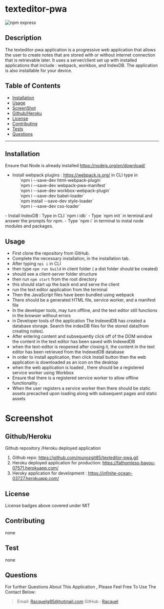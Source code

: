 # texteditor-pwa

![npm express](https://img.shields.io/npm/l/express)</br>

## Description

The texteditor-pwa application is a progressive web application that allows the user to create notes that are stored with or without
internet connection that is retrievable later. It uses a server/client set up with installed applications that include : webpack, workbox, and
IndexDB. The application is also installable for your device.

## Table of Contents

- [Installation](#Installation)
- [Usage](#Usage)
- [ScreenShot](#Screenshot)
- [Github/Heroku](#Github/Heroku)
- [License](#license)
- [Contributing](#Contributing)
- [Tests](#Tests)
- [Questions](#Questions)

---

## Installation

Ensure that Node is already installed https://nodejs.org/en/download/

- Install webpack plugins : https://webpack.js.org/
in CLI type in
  <ul>
<ol>`npm i --save-dev html-webpack-plugin` </ol>
<ol>`npm i --save-dev webpack-pwa-manifest`</ol>
<ol>`npm i --save-dev workbox-webpack-plugin` </ol>
<ol>`npm i --save-dev babel-loader` </ol>
<ol>`npm install --save-dev style-loader`</ol> 
<ol>`npm i --save-dev css-loader`</ol>
</ul>
- Install IndexDB : Type in CLI `npm i idb`
- Type `npm init` in terminal and answer the prompts for npm.
- Type `npm i` in terminal to instal node modules and packages.

## Usage

- First clone the repository from GitHub.
- Complete the necessary installation, in the installation tab.
- After typing `npi i` in CLI
- then type `npm run build` in client folder ( a dist folder should be created)
- should see a client-server folder structure
- then run `npm start` from the root directory
- this should start up the back end and serve the client
- run the text editor application from the terminal
- Then the JavaScript files have been bundled using webpack
- There should be a generated HTML file, service worker, and a manifest file
- In the developer tools, may turn offline, and the text editor still functions in the browser without errors
- in Developer tools of the application The IndexedDB has created a database storage. Search the indexDB files for the stored data(from creating notes).
- After entering content and subsequently click off of the DOM window
  the content in the text editor has been saved with IndexedDB
- when the text-editor is reopened after closing it, the content in the text editor
  has been retrieved from the IndexedDB database
- In order to install application, then click Install button
  then the web application is downloaded as an icon on the desktop
- when the web application is loaded , there should be a registered service worker using Workbox
- Ensure that there is a registered service worker to allow offline functionality .
- When the user registers a service worker then there should be static assets precached upon loading
  along with subsequent pages and static assets

# Screenshot

## Github/Heroku

Github repository /Heroku deployed application

1. Github repo: https://github.com/munozgit85/texteditor-pwa.git
2. Heroku deployed application for production: https://fathomless-bayou-07571.herokuapp.com/
3. Heroky application for development : https://infinite-ocean-03727.herokuapp.com/

## License

License badges above covered under MIT

## Contributing

none

## Test

none

## Questions

For further Questions About This Application , Please Feel Free To Use The Contact Below:

> Email: Racquelg85@hotmail.com
> GitHub : [Racquel](https://github.com/munozgit85/texteditor-pwa.git)
